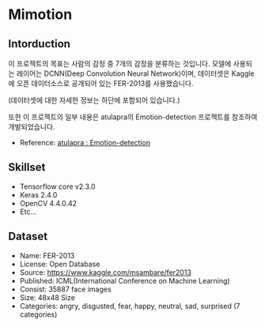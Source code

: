 # Mimotion

## Intorduction
이 프로젝트의 목표는 사람의 감정 중 7개의 감정을 분류하는 것입니다. 모델에 사용되는 레이어는 DCNN(Deep Convolution Neural Network)이며, 데이터셋은 Kaggle에 오픈 데이터소스로 공개되어 있는 FER-2013를 사용했습니다.

(데이터셋에 대한 자세한 정보는 하단에 포함되어 있습니다.)

또한 이 프로젝트의 일부 내용은 atulapra의 Emotion-detection 프로젝트를 참조하여 개발되었습니다.

- Reference: [atulapra : Emotion-detection](https://github.com/atulapra/Emotion-detection)

## Skillset
- Tensorflow core v2.3.0
- Keras 2.4.0
- OpenCV 4.4.0.42
- Etc...

## Dataset
- Name: FER-2013
- License: Open Database
- Source: https://www.kaggle.com/msambare/fer2013
- Published: ICML(International Conference on Machine Learning)
- Consist: 35887 face images
- Size: 48x48 Size
- Categories: angry, disgusted, fear, happy, neutral, sad, surprised (7 categories)
